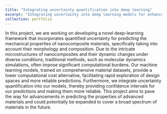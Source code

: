 ```yaml
---
title: "Integrating uncertainty quantification into deep learning"
excerpt: "Integrating uncertainty into deep learning models for enhanced prediction of nanocomposite materials’ mechanical properties"
collection: portfolio
---
```


In this project, we are working on developing a novel deep-learning framework that incorporates quantified uncertainty for predicting the mechanical properties of nanocomposite materials, specifically taking into account their morphology and composition. Due to the intricate microstructures of nanocomposites and their dynamic changes under diverse conditions, traditional methods, such as molecular dynamics simulations, often impose significant computational burdens. Our machine learning models, trained on comprehensive material datasets, provide a lower computational cost alternative, facilitating rapid exploration of design spaces and more reliable predictions. Furthermore, we integrate uncertainty quantification into our models, thereby providing confidence intervals for our predictions and making them more reliable. This project aims to pave the way for advancements in predicting the properties of advanced materials and could potentially be expanded to cover a broad spectrum of materials in the future.